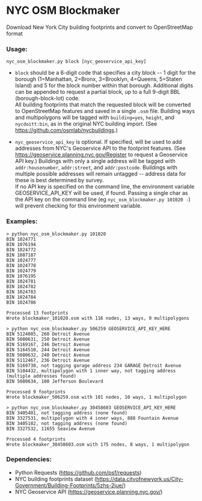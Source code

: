 # NYC OSM Blockmaker

Download New York City building footprints and convert to OpenStreetMap format

### Usage:

`nyc_osm_blockmaker.py block [nyc_geoservice_api_key]`

* `block` should be a 6-digit code that specifies a city block -- 1 digit for the borough (1=Manhattan, 2=Bronx, 3=Brooklyn, 4=Queens, 5=Staten Island) and 5 for the block number within that borough. Additional digits can be appended to request a partial block, up to a full 9-digit BBL (borough-block-lot) code.\
All building footprints that match the requested block will be converted to OpenStreetMap features and saved in a single `.osm` file. Building ways and multipolygons will be tagged with `building=yes`, `height`, and `nycdoitt:bin`, as in the original NYC building import. (See https://github.com/osmlab/nycbuildings.)

* `nyc_geoservice_api_key` is optional. If specified, will be used to add addresses from NYC's Geoservice API to the footprint features. (See https://geoservice.planning.nyc.gov/Register to request a Geoservice API key.) Buildings with only a single address will be tagged with `addr:housenumber`, `addr:street`, and `addr:postcode`. Buildings with multiple possible addresses will remain untagged -- address data for these is best determined by survey.\
If no API key is specified on the command line, the environment variable GEOSERVICE_API_KEY will be used, if found. Passing a single char as the API key on the command line (eg `nyc_osm_blockmaker.py 101020 -`) will prevent checking for this environment variable.

### Examples:

```
> python nyc_osm_blockmaker.py 101020
BIN 1024771
BIN 1076194
BIN 1024772
BIN 1087187
BIN 1024777
BIN 1024778
BIN 1024779
BIN 1076195
BIN 1024781
BIN 1024782
BIN 1024783
BIN 1024784
BIN 1024786

Processed 13 footprints
Wrote blockmaker_101020.osm with 116 nodes, 13 ways, 0 multipolygons
```

```
> python nyc_osm_blockmaker.py 506259 GEOSERVICE_API_KEY_HERE
BIN 5124085, 260 Detroit Avenue
BIN 5080631, 250 Detroit Avenue
BIN 5169167, 246 Detroit Avenue
BIN 5164510, 244 Detroit Avenue
BIN 5080632, 240 Detroit Avenue
BIN 5112467, 236 Detroit Avenue
BIN 5169738, not tagging garage address 234 GARAGE Detroit Avenue
BIN 5104432, multipolygon with 1 inner way, not tagging address (multiple addresses found)
BIN 5080634, 100 Jefferson Boulevard

Processed 9 footprints
Wrote blockmaker_506259.osm with 101 nodes, 10 ways, 1 multipolygon
```

```
> python nyc_osm_blockmaker.py 30458603 GEOSERVICE_API_KEY_HERE
BIN 3405401, not tagging address (none found)
BIN 3327531, multipolygon with 4 inner ways, 888 Fountain Avenue
BIN 3405182, not tagging address (none found)
BIN 3327532, 11655 Seaview Avenue

Processed 4 footprints
Wrote blockmaker_30458603.osm with 175 nodes, 8 ways, 1 multipolygon
```

### Dependencies:

 * Python Requests (https://github.com/psf/requests)
 * NYC building footprints dataset (https://data.cityofnewyork.us/City-Government/Building-Footprints/5zhs-2jue/)
 * NYC Geoservice API (https://geoservice.planning.nyc.gov/)
